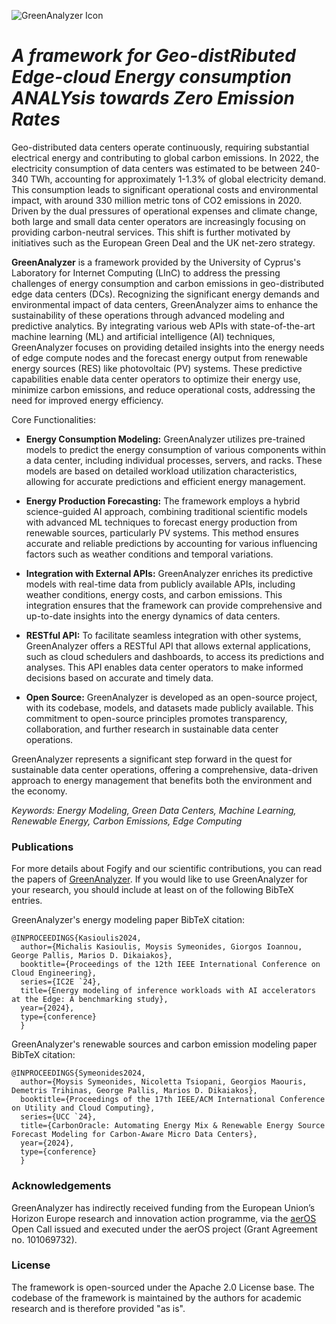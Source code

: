![GreenAnalyzer Icon](https://ucy-linc-lab.github.io/GreenAnalyzerProject//images/logopic/logo_greenanalyzer.png)
# *A framework for Geo-distRibuted Edge-cloud Energy consumption ANALYsis towards Zero Emission Rates*

Geo-distributed data centers operate continuously, requiring substantial electrical energy and contributing to global carbon emissions. In 2022, the electricity consumption of data centers was estimated to be between 240-340 TWh, accounting for approximately 1-1.3% of global electricity demand. This consumption leads to significant operational costs and environmental impact, with around 330 million metric tons of CO2 emissions in 2020. Driven by the dual pressures of operational expenses and climate change, both large and small data center operators are increasingly focusing on providing carbon-neutral services. This shift is further motivated by initiatives such as the European Green Deal and the UK net-zero strategy.

**GreenAnalyzer** is a framework provided by the University of Cyprus's Laboratory for Internet Computing (LInC) to address the pressing challenges of energy consumption and carbon emissions in geo-distributed edge data centers (DCs). Recognizing the significant energy demands and environmental impact of data centers, GreenAnalyzer aims to enhance the sustainability of these operations through advanced modeling and predictive analytics. By integrating various web APIs with state-of-the-art machine learning (ML) and artificial intelligence (AI) techniques, GreenAnalyzer focuses on providing detailed insights into the energy needs of edge compute nodes and the forecast energy output from renewable energy sources (RES) like photovoltaic (PV) systems. These predictive capabilities enable data center operators to optimize their energy use, minimize carbon emissions, and reduce operational costs, addressing the need for improved energy efficiency.

Core Functionalities:

* **Energy Consumption Modeling:** GreenAnalyzer utilizes pre-trained models to predict the energy consumption of various components within a data center, including individual processes, servers, and racks. These models are based on detailed workload utilization characteristics, allowing for accurate predictions and efficient energy management.

* **Energy Production Forecasting:** The framework employs a hybrid science-guided AI approach, combining traditional scientific models with advanced ML techniques to forecast energy production from renewable sources, particularly PV systems. This method ensures accurate and reliable predictions by accounting for various influencing factors such as weather conditions and temporal variations.

* **Integration with External APIs:** GreenAnalyzer enriches its predictive models with real-time data from publicly available APIs, including weather conditions, energy costs, and carbon emissions. This integration ensures that the framework can provide comprehensive and up-to-date insights into the energy dynamics of data centers.

* **RESTful API:** To facilitate seamless integration with other systems, GreenAnalyzer offers a RESTful API that allows external applications, such as cloud schedulers and dashboards, to access its predictions and analyses. This API enables data center operators to make informed decisions based on accurate and timely data.

* **Open Source:** GreenAnalyzer is developed as an open-source project, with its codebase, models, and datasets made publicly available. This commitment to open-source principles promotes transparency, collaboration, and further research in sustainable data center operations.

GreenAnalyzer represents a significant step forward in the quest for sustainable data center operations, offering a comprehensive, data-driven approach to energy management that benefits both the environment and the economy.

*Keywords: Energy Modeling, Green Data Centers, Machine Learning, Renewable Energy, Carbon Emissions, Edge Computing*

### Publications

For more details about Fogify and our scientific contributions, you can read the papers of [GreenAnalyzer](http://linc.ucy.ac.cy/index.php?id=12).
If you would like to use GreenAnalyzer for your research, you should include at least on of the following BibTeX entries. 

GreenAnalyzer's energy modeling paper BibTeX citation:
```
@INPROCEEDINGS{Kasioulis2024,
  author={Michalis Kasioulis, Moysis Symeonides, Giorgos Ioannou, George Pallis, Marios D. Dikaiakos},
  booktitle={Proceedings of the 12th IEEE International Conference on Cloud Engineering},
  series={IC2E `24},
  title={Energy modeling of inference workloads with AI accelerators at the Edge: A benchmarking study},
  year={2024},
  type={conference}
  }
```

GreenAnalyzer's renewable sources and carbon emission modeling paper BibTeX citation:
```
@INPROCEEDINGS{Symeonides2024,
  author={Moysis Symeonides, Nicoletta Tsiopani, Georgios Maouris, Demetris Trihinas, George Pallis, Marios D. Dikaiakos},
  booktitle={Proceedings of the 17th IEEE/ACM International Conference on Utility and Cloud Computing},
  series={UCC `24},
  title={CarbonOracle: Automating Energy Mix & Renewable Energy Source Forecast Modeling for Carbon-Aware Micro Data Centers},
  year={2024},
  type={conference}
  }
```

### Acknowledgements
GreenAnalyzer has indirectly received funding from the European Union’s Horizon Europe research and innovation action programme, via the [aerOS](https://aeros-project.eu/) Open Call issued and executed under the aerOS project (Grant Agreement no. 101069732).

### License
The framework is open-sourced under the Apache 2.0 License base. The codebase of the framework is maintained by the authors for academic research and is therefore provided "as is".
